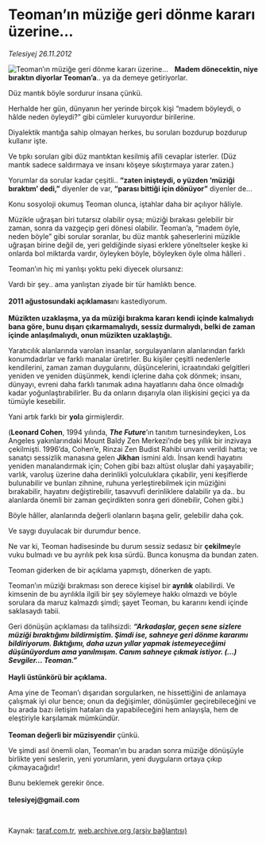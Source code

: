 # Teoman’ın müziğe geri dönme kararı üzerine...

*Telesiyej 26.11.2012*

<div class="yazi"><img align="left" alt="Teoman’ın müziğe geri dönme kararı üzerine..." border="0" src="http://www.taraf.com.tr/fotoraflar/makaleler/teoman-in-muzige-geri-donme-karari-uzerine_6392_orijinal.jpg" style="border-right-width:10px; border-color:#FFFFFF"/><p><b>Madem dönecektin, niye bıraktın diyorlar Teoman’a</b>.. ya da demeye getiriyorlar. </p>
<p>Düz mantık böyle sordurur insana çünkü.</p>
<p>Herhalde her gün, dünyanın her yerinde birçok kişi “madem böyleydi, o hâlde neden öyleydi?” gibi cümleler kuruyordur birilerine.</p>
<p>Diyalektik mantığa sahip olmayan herkes, bu soruları bozdurup bozdurup kullanır işte. </p>
<p>Ve tıpkı soruları gibi düz mantıktan kesilmiş afili cevaplar isterler. (Düz mantık sadece saldırmaya ve insanı köşeye sıkıştırmaya yarar zaten.)</p>
<p>Yorumlar da sorular kadar çeşitli.. <b>“zaten inişteydi, o yüzden ‘müziği bıraktım’ dedi,”</b> diyenler de var, <b>“parası bittiği için dönüyor”</b> diyenler de...</p>
<p>Konu sosyoloji okumuş Teoman olunca, iştahlar daha bir açılıyor hâliyle.</p>
<p>Müzikle uğraşan biri tutarsız olabilir oysa; müziği bırakası gelebilir bir zaman, sonra da vazgeçip geri dönesi olabilir. Teoman’a, “madem öyle, neden böyle” gibi sorular soranlar, bu düz mantık şaheserlerini müzikle uğraşan birine değil de, yeri geldiğinde siyasi erklere yöneltseler keşke ki onlarda bol miktarda vardır, öyleyken böyle, böyleyken öyle olma hâlleri .</p>
<p>Teoman’ın hiç mi yanlışı yoktu peki diyecek olursanız:</p>
<p>Vardı bir şey.. ama yanlıştan ziyade bir tür hamlıktı bence.<br/><br/><b>2011 ağustosundaki açıklaması</b>nı kastediyorum.<br/><br/><b>Müzikten uzaklaşma, ya da müziği bırakma kararı kendi içinde kalmalıydı bana göre, bunu dışarı çıkarmamalıydı, sessiz durmalıydı, belki de zaman içinde anlaşılmalıydı, onun müzikten uzaklaştığı.</b></p>
<p>Yaratıcılık alanlarında varolan insanlar, sorgulayanların alanlarından farklı konumdadırlar ve farklı manalar üretirler. Bu kişiler çeşitli nedenlerle kendilerini, zaman zaman duygularını, düşüncelerini, icraatındaki gelgitleri yeniden ve yeniden düşünmek, kendi içlerine daha çok dönmek; insanı, dünyayı, evreni daha farklı tanımak adına hayatlarını daha önce olmadığı kadar yoğunlaştırabilirler. Bu da onların dışarıyla olan ilişkisini geçici ya da tümüyle kesebilir. </p>
<p>Yani artık farklı bir <b>yol</b>a girmişlerdir. </p>
<p>(<b>Leonard Cohen</b>, 1994 yılında, <b><i>The Future</i></b>’ın tanıtım turnesindeyken, Los Angeles yakınlarındaki Mount Baldy Zen Merkezi’nde beş yıllık bir inzivaya çekilmişti. 1996’da, Cohen’e, Rinzai Zen Budist Rahibi unvanı verildi hatta; ve sanatçı sessizlik manasına gelen <b>Jikhan</b> ismini aldı. İnsan kendi hayatını yeniden manalandırmak için; Cohen gibi bazı altüst oluşlar dahi yaşayabilir; varlık, varoluş üzerine daha derinlikli yolculuklara çıkabilir, yeni keşiflerde bulunabilir ve bunları zihnine, ruhuna yerleştirebilmek için müziğini bırakabilir, hayatını değiştirebilir, tasavvufi derinliklere dalabilir ya da.. bu alanlarda önemli bir zaman geçirdikten sonra geri dönebilir, Cohen gibi.)</p>
<p>Böyle hâller, alanlarında değerli olanların başına gelir, gelebilir daha çok.</p>
<p>Ve saygı duyulacak bir durumdur bence.</p>
<p>Ne var ki, Teoman hadisesinde bu durum sessiz sedasız bir <b>çekilme</b>yle vuku bulmadı ve bu ayrılık pek kısa sürdü. Bunca konuşma da bundan zaten.</p>
<p>Teoman giderken de bir açıklama yapmıştı, dönerken de yaptı.</p>
<p>Teoman’ın müziği bırakması son derece kişisel bir<b> ayrılık</b> olabilirdi. Ve kimsenin de bu ayrılıkla ilgili bir şey söylemeye hakkı olmazdı ve böyle sorulara da maruz kalmazdı şimdi; şayet Teoman, bu kararını kendi içinde saklasaydı tabii.</p>
<p>Geri dönüşün açıklaması da talihsizdi: <b><i>“Arkadaşlar, geçen sene sizlere müziği bıraktığımı bildirmiştim. Şimdi ise, sahneye geri dönme kararımı bildiriyorum. Bıktığımı, daha uzun yıllar yapmak istemeyeceğimi düşünüyordum ama yanılmışım. </i></b><b><i>Canım sahneye çıkmak istiyor. (...) Sevgiler... Teoman.”<br/><br/></i></b><b>Hayli üstünkörü bir açıklama.</b></p>
<p>Ama yine de Teoman’ı dışarıdan sorgularken, ne hissettiğini de anlamaya çalışmak iyi olur bence; onun da değişimler, dönüşümler geçirebileceğini ve bu arada bazı iletişim hataları da yapabileceğini hem anlayışla, hem de eleştiriyle karşılamak mümkündür.<br/><br/><b>Teoman değerli bir müzisyendir</b> çünkü. </p>
<p>Ve şimdi asıl önemli olan, Teoman’ın bu aradan sonra müziğe dönüşüyle birlikte yeni seslerin, yeni yorumların, yeni duyguların ortaya çıkıp çıkmayacağıdır! </p>
<p>Bunu beklemek gerekir önce.<br/><br/><b>telesiyej@gmail.com</b></p>
<p> </p>
</div>

Kaynak: [taraf.com.tr](http://www.taraf.com.tr/telesiyej/makale-teoman-in-muzige-geri-donme-karari-uzerine.htm), [web.archive.org (arşiv bağlantısı)](http://web.archive.org/web/20131107152119/http://www.taraf.com.tr/telesiyej/makale-teoman-in-muzige-geri-donme-karari-uzerine.htm)
